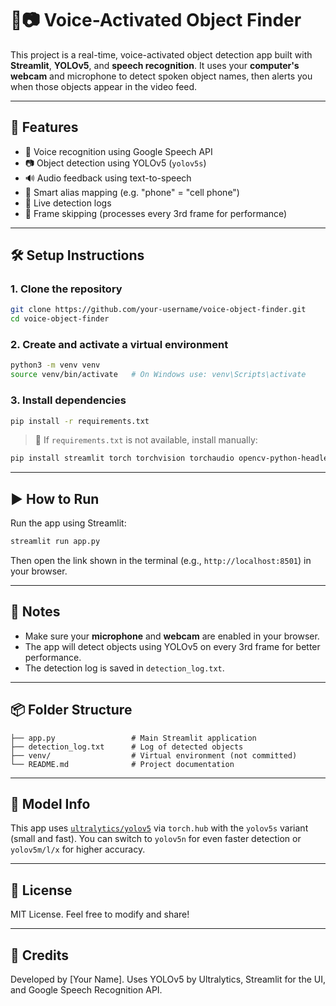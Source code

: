 # 🎤📷 Voice-Activated Object Finder

This project is a real-time, voice-activated object detection app built with **Streamlit**, **YOLOv5**, and **speech recognition**. It uses your **computer's webcam** and microphone to detect spoken object names, then alerts you when those objects appear in the video feed.

---

## 🚀 Features

- 🎤 Voice recognition using Google Speech API
- 📷 Object detection using YOLOv5 (`yolov5s`)
- 🔊 Audio feedback using text-to-speech
- 🧠 Smart alias mapping (e.g. "phone" = "cell phone")
- 📜 Live detection logs
- 🔁 Frame skipping (processes every 3rd frame for performance)

---

## 🛠 Setup Instructions

### 1. Clone the repository

```bash
git clone https://github.com/your-username/voice-object-finder.git
cd voice-object-finder
```

### 2. Create and activate a virtual environment

```bash
python3 -m venv venv
source venv/bin/activate   # On Windows use: venv\Scripts\activate
```

### 3. Install dependencies

```bash
pip install -r requirements.txt
```

> 📌 If `requirements.txt` is not available, install manually:

```bash
pip install streamlit torch torchvision torchaudio opencv-python-headless pyttsx3 SpeechRecognition streamlit-webrtc
```

---

## ▶️ How to Run

Run the app using Streamlit:

```bash
streamlit run app.py
```

Then open the link shown in the terminal (e.g., `http://localhost:8501`) in your browser.

---

## 🧪 Notes

- Make sure your **microphone** and **webcam** are enabled in your browser.
- The app will detect objects using YOLOv5 on every 3rd frame for better performance.
- The detection log is saved in `detection_log.txt`.

---

## 📦 Folder Structure

```
├── app.py                 # Main Streamlit application
├── detection_log.txt      # Log of detected objects
├── venv/                  # Virtual environment (not committed)
└── README.md              # Project documentation
```

---

## 🤖 Model Info

This app uses [`ultralytics/yolov5`](https://github.com/ultralytics/yolov5) via `torch.hub` with the `yolov5s` variant (small and fast). You can switch to `yolov5n` for even faster detection or `yolov5m/l/x` for higher accuracy.

---

## 📃 License

MIT License. Feel free to modify and share!

---

## 🙌 Credits

Developed by [Your Name]. Uses YOLOv5 by Ultralytics, Streamlit for the UI, and Google Speech Recognition API.

